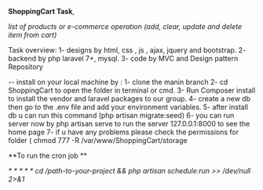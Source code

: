 **ShoppingCart Task**,

_list of products or e-commerce operation (add, clear, update and delete item from cart)_

Task overview:
 1- designs by html, css , js , ajax, jquery and bootstrap. 
 2- backend by php laravel 7+, mysql. 
 3- code by MVC and Design pattern Repository

-- install on your local machine by : 
1- clone the manin branch 
2- cd ShoppingCart to open the folder in terminal or cmd. 
3- Run Composer install to install the vendor and laravel packages to our group. 
4- create a new db then go to the .env file and add your environment variables. 
5- after install db u can run this command (php artisan migrate:seed) 
6- you can run server now by php artisan serve to run the server 127.0.0.1:8000 to see the home page 
7- if u have any problems please check the permissions for folder ( chmod 777 -R /var/www/ShoppingCart/storage



**To run the cron job **

_* * * * * cd /path-to-your-project && php artisan schedule:run >> /dev/null 2>&1_


